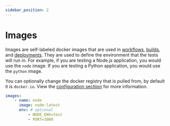 ```yaml
---
sidebar_position: 2
---
```


# Images

Images are self-labeled docker images that are used in [workflows](./workflows), [builds](./builds), and [deployments](./deployments). They are used to define the environment that the tests will run in. For example, if you are testing a Node.js application, you would use the `node` image. If you are testing a Python application, you would use the `python` image.

You can optionally change the docker registry that is pulled from, by default it is `docker.io`. View the [configuration sectiion](./config) for more information.

```yaml
images:
    - name: node
      image: node:latest
      env: # optional
          - NODE_ENV=test
          - PORT=3000
```
